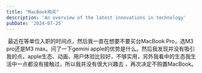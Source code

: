 ```yaml
---
title: "MacBook购买"
description: 'An overview of the latest innovations in technology'
pubDate: '2024-07-25'
---
```


 最近在等单位入职的时间点，然后我一直在想要不要买台MacBook Pro，选M3 pro还是M3 max。问了一下gemini apple的优势是什么。然后我发现并没有吸引我的点，apple生态、动画、用户体验比较好，不够实用，另外我看中的生态我生活中一点都没有接触过，所以我并没有很大兴趣去 ，再次决定不购置MacBook。
